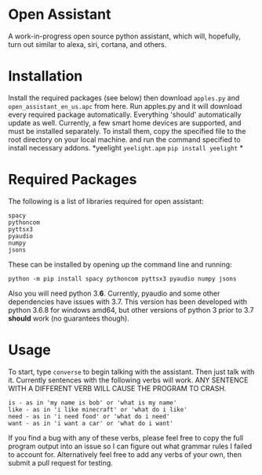# Open Assistant
A work-in-progress open source python assistant, which will, hopefully, turn out similar to alexa, siri, cortana, and others.

# Installation
Install the required packages (see below) then download `apples.py` and `open_assistant_en_us.apc` from here. Run apples.py and it will download every required package automatically. Everything 'should' automatically update as well.
Currently, a few smart home devices are supported, and must be installed separately. To install them, copy the specified file to the root directory on your local machine. and run the command specified to install necessary addons.
*yeelight `yeelight.apm` `pip install yeelight`
*


# Required Packages
The following is a list of libraries required for open assistant:
```
spacy
pythoncom
pyttsx3
pyaudio
numpy
jsons
```
These can be installed by opening up the command line and running:
```
python -m pip install spacy pythoncom pyttsx3 pyaudio numpy jsons
```
Also you will need python 3.__6__. Currently, pyaudio and some other dependencies have issues with 3.7. This version has been developed with python 3.6.8 for windows amd64, but other versions of python 3 prior to 3.7 __should__ work (no guarantees though).

# Usage
To start, type `converse` to begin talking with the assistant.
Then just talk with it. Currently sentences with the following verbs will work. ANY SENTENCE WITH A DIFFERENT VERB WILL CAUSE THE PROGRAM TO CRASH.
```
is - as in 'my name is bob' or 'what is my name'
like - as in 'i like minecraft' or 'what do i like'
need - as in 'i need food' or 'what do i need'
want - as in 'i want a car' or 'what do i want'
```
If you find a bug with any of these verbs, please feel free to copy the full program output into an issue so I can figure out what grammar rules I failed to account for. Alternatively feel free to add any verbs of your own, then submit a pull request for testing.

